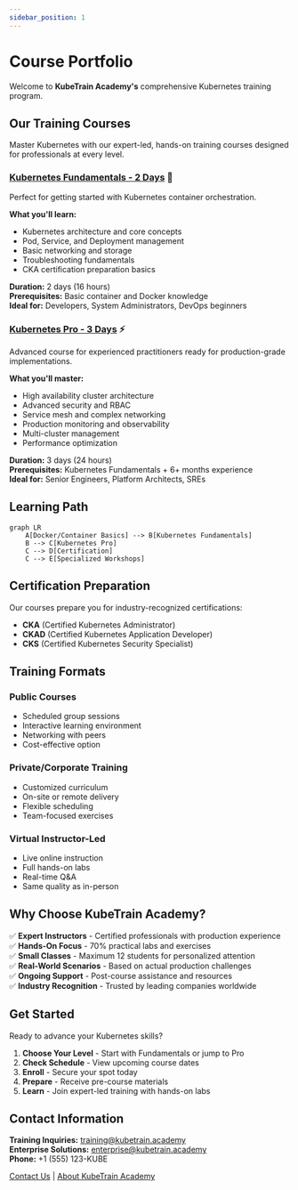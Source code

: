 ```yaml
---
sidebar_position: 1
---
```


# Course Portfolio

Welcome to **KubeTrain Academy's** comprehensive Kubernetes training program.

## Our Training Courses

Master Kubernetes with our expert-led, hands-on training courses designed for professionals at every level.

### [Kubernetes Fundamentals - 2 Days](./kubernetes-fundamentals.md) 🚀

Perfect for getting started with Kubernetes container orchestration.

**What you'll learn:**
- Kubernetes architecture and core concepts
- Pod, Service, and Deployment management
- Basic networking and storage
- Troubleshooting fundamentals
- CKA certification preparation basics

**Duration:** 2 days (16 hours)  
**Prerequisites:** Basic container and Docker knowledge  
**Ideal for:** Developers, System Administrators, DevOps beginners

### [Kubernetes Pro - 3 Days](./kubernetes-pro.md) ⚡

Advanced course for experienced practitioners ready for production-grade implementations.

**What you'll master:**
- High availability cluster architecture
- Advanced security and RBAC
- Service mesh and complex networking
- Production monitoring and observability
- Multi-cluster management
- Performance optimization

**Duration:** 3 days (24 hours)  
**Prerequisites:** Kubernetes Fundamentals + 6+ months experience  
**Ideal for:** Senior Engineers, Platform Architects, SREs

## Learning Path

```mermaid
graph LR
    A[Docker/Container Basics] --> B[Kubernetes Fundamentals]
    B --> C[Kubernetes Pro]
    C --> D[Certification]
    C --> E[Specialized Workshops]
```

## Certification Preparation

Our courses prepare you for industry-recognized certifications:

- **CKA** (Certified Kubernetes Administrator)
- **CKAD** (Certified Kubernetes Application Developer)  
- **CKS** (Certified Kubernetes Security Specialist)

## Training Formats

### Public Courses
- Scheduled group sessions
- Interactive learning environment
- Networking with peers
- Cost-effective option

### Private/Corporate Training
- Customized curriculum
- On-site or remote delivery
- Flexible scheduling
- Team-focused exercises

### Virtual Instructor-Led
- Live online instruction
- Full hands-on labs
- Real-time Q&A
- Same quality as in-person

## Why Choose KubeTrain Academy?

✅ **Expert Instructors** - Certified professionals with production experience  
✅ **Hands-On Focus** - 70% practical labs and exercises  
✅ **Small Classes** - Maximum 12 students for personalized attention  
✅ **Real-World Scenarios** - Based on actual production challenges  
✅ **Ongoing Support** - Post-course assistance and resources  
✅ **Industry Recognition** - Trusted by leading companies worldwide

## Get Started

Ready to advance your Kubernetes skills?

1. **Choose Your Level** - Start with Fundamentals or jump to Pro
2. **Check Schedule** - View upcoming course dates
3. **Enroll** - Secure your spot today
4. **Prepare** - Receive pre-course materials
5. **Learn** - Join expert-led training with hands-on labs

## Contact Information

**Training Inquiries:** [training@kubetrain.academy](mailto:training@kubetrain.academy)  
**Enterprise Solutions:** [enterprise@kubetrain.academy](mailto:enterprise@kubetrain.academy)  
**Phone:** +1 (555) 123-KUBE

[Contact Us](../contact) | [About KubeTrain Academy](../about)
